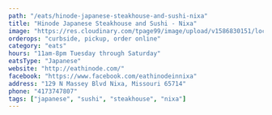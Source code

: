 ```yaml
---
path: "/eats/hinode-japanese-steakhouse-and-sushi-nixa"
title: "Hinode Japanese Steakhouse and Sushi - Nixa"
image: "https://res.cloudinary.com/tpage99/image/upload/v1586830151/local417eats/local417eatslogo.png"
orderops: "curbside, pickup, order online"
category: "eats"
hours: "11am-8pm Tuesday through Saturday"
eatsType: "Japanese"
website: "http://eathinode.com/"
facebook: "https://www.facebook.com/eathinodeinnixa"
address: "129 N Massey Blvd Nixa, Missouri 65714"
phone: "4173747807"
tags: ["japanese", "sushi", "steakhouse", "nixa"]
---
```


